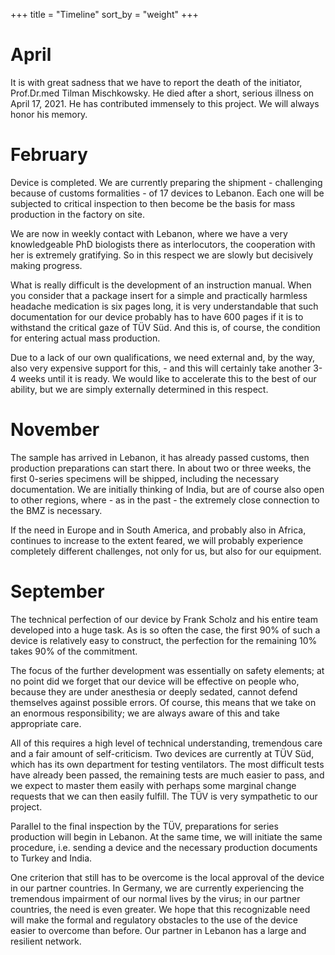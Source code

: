 +++
title = "Timeline"
sort_by = "weight"
+++

# April


It is with great sadness that we have to report the death of the initiator, Prof.Dr.med Tilman Mischkowsky. He died after a short, serious illness on April 17, 2021. He has contributed immensely to this project. We will always honor his memory.


# February

Device is completed. We are currently preparing the shipment - challenging because of customs formalities - of 17 devices to Lebanon. Each one will be subjected to critical inspection to then become be the basis for mass production in the factory on site.

We are now in weekly contact with Lebanon, where we have a very knowledgeable PhD biologists there as interlocutors, the cooperation with her is extremely gratifying. So in this respect we are slowly but decisively making progress.

What is really difficult is the development of an instruction manual. When you consider that a package insert for a simple and practically harmless headache medication is six pages long, it is very understandable that such documentation for our device probably has to have 600 pages if it is to withstand the critical gaze of TÜV Süd. And this is, of course, the condition for entering actual mass production.

Due to a lack of our own qualifications, we need external and, by the way, also very expensive support for this, - and this will certainly take another 3-4 weeks until it is ready. We would like to accelerate this to the best of our ability, but we are simply externally determined in this respect.


# November 
The sample has arrived in Lebanon, it has already passed customs, then production preparations can start there.  In about two or three weeks, the first 0-series specimens will be shipped, including the necessary documentation. We are initially thinking of India, but are of course also open to other regions, where - as in the past - the extremely close connection to the BMZ is necessary.

If the need in Europe and in South America, and probably also in Africa, continues to increase to the extent feared, we will probably experience completely different challenges, not only for us, but also for our equipment.


# September
The technical perfection of our device by Frank Scholz and his entire team developed into a huge task. As is so often the case, the first 90% of such a device is relatively easy to construct, the perfection for the remaining 10% takes 90% of the commitment.

The focus of the further development was essentially on safety elements; at no point did we forget that our device will be effective on people who, because they are under anesthesia or deeply sedated, cannot defend themselves against possible errors. Of course, this means that we take on an enormous responsibility; we are always aware of this and take appropriate care.

All of this requires a high level of technical understanding, tremendous care and a fair amount of self-criticism. Two devices are currently at TÜV Süd, which has its own department for testing ventilators. The most difficult tests have already been passed, the remaining tests are much easier to pass, and we expect to master them easily with perhaps some marginal change requests that we can then easily fulfill. The TÜV is very sympathetic to our project.

Parallel to the final inspection by the TÜV, preparations for series production will begin in Lebanon. At the same time, we will initiate the same procedure, i.e. sending a device and the necessary production documents to Turkey and India.

One criterion that still has to be overcome is the local approval of the device in our partner countries. In Germany, we are currently experiencing the tremendous impairment of our normal lives by the virus; in our partner countries, the need is even greater. We hope that this recognizable need will make the formal and regulatory obstacles to the use of the device easier to overcome than before. Our partner in Lebanon has a large and resilient network.
